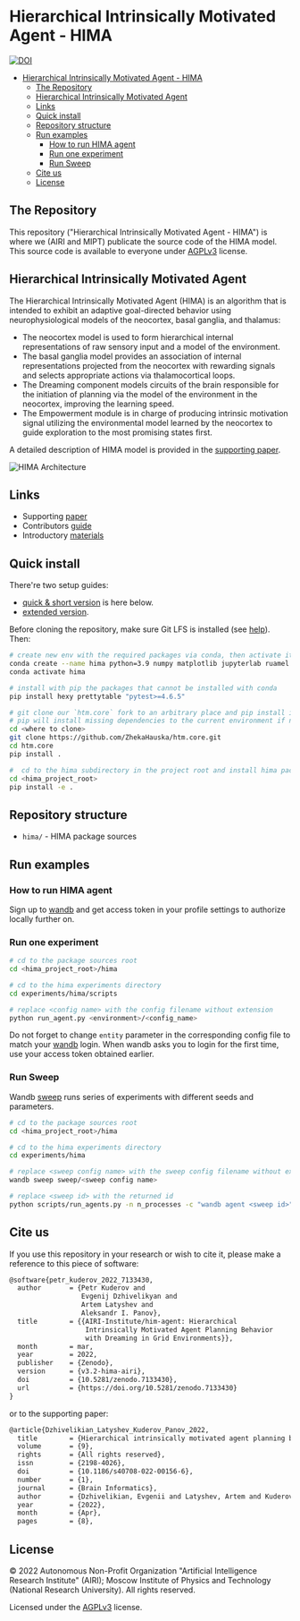 # Hierarchical Intrinsically Motivated Agent - HIMA

[![DOI](https://zenodo.org/badge/DOI/10.5281/zenodo.7133430.svg)](https://doi.org/10.5281/zenodo.7133430)

- [Hierarchical Intrinsically Motivated Agent - HIMA](#hierarchical-intrinsically-motivated-agent---hima)
  - [The Repository](#the-repository)
  - [Hierarchical Intrinsically Motivated Agent](#hierarchical-intrinsically-motivated-agent)
  - [Links](#links)
  - [Quick install](#quick-install)
  - [Repository structure](#repository-structure)
  - [Run examples](#run-examples)
    - [How to run HIMA agent](#how-to-run-hima-agent)
    - [Run one experiment](#run-one-experiment)
    - [Run Sweep](#run-sweep)
  - [Cite us](#cite-us)
  - [License](#license)

## The Repository

This repository ("Hierarchical Intrinsically Motivated Agent - HIMA") is where we (AIRI and MIPT) publicate the source code of the HIMA model. This source code is available to everyone under [AGPLv3](./LICENSE) license.

## Hierarchical Intrinsically Motivated Agent

The Hierarchical Intrinsically Motivated Agent (HIMA) is an algorithm that is intended to exhibit an adaptive goal-directed behavior using neurophysiological models of the neocortex, basal ganglia, and thalamus:

- The neocortex model is used to form hierarchical internal representations of raw sensory input and a model of the environment.
- The basal ganglia model provides an association of internal representations projected from the neocortex with rewarding signals and selects appropriate actions via thalamocortical loops.
- The Dreaming component models circuits of the brain responsible for the initiation of planning via the model of the environment in the neocortex, improving the learning speed.
- The Empowerment module is in charge of producing intrinsic motivation signal utilizing the environmental model learned by the neocortex to guide exploration to the most promising states first.

A detailed description of HIMA model is provided in the [supporting paper](http://dx.doi.org/10.1186/s40708-022-00156-6).

![HIMA Architecture](assets/hima_arch.svg)

## Links

- Supporting [paper](http://dx.doi.org/10.1186/s40708-022-00156-6)
- Contributors [guide](./CONTRIBUTING.md)
- Introductory [materials](./intro.md)

## Quick install

There're two setup guides:

- [quick & short version](#quick-install) is here below.
- [extended version](./install.md).

Before cloning the repository, make sure Git LFS is installed (see [help](./install.md#step-2-install-git-lfs)). Then:

```bash
# create new env with the required packages via conda, then activate it
conda create --name hima python=3.9 numpy matplotlib jupyterlab ruamel.yaml tqdm wandb mock imageio seaborn
conda activate hima

# install with pip the packages that cannot be installed with conda
pip install hexy prettytable "pytest>=4.6.5"

# git clone our `htm.core` fork to an arbitrary place and pip install it from sources
# pip will install missing dependencies to the current environment if needed
cd <where to clone>
git clone https://github.com/ZhekaHauska/htm.core.git
cd htm.core
pip install .

#  cd to the hima subdirectory in the project root and install hima package
cd <hima_project_root>
pip install -e .
```

## Repository structure

- `hima/` - HIMA package sources

## Run examples

### How to run HIMA agent

Sign up to [wandb](https://wandb.ai/) and get access token in your profile settings to authorize locally further on.

### Run one experiment

``` bash
# cd to the package sources root
cd <hima_project_root>/hima

# cd to the hima experiments directory
cd experiments/hima/scripts

# replace <config name> with the config filename without extension
python run_agent.py <environment>/<config_name>
```

Do not forget to change `entity` parameter in the corresponding config file to match your [wandb](https://wandb.ai/) login. When wandb asks you to login for the first time, use your access token obtained earlier.

### Run Sweep

Wandb [sweep](https://docs.wandb.ai/guides/sweeps) runs series of experiments with different seeds and parameters.

```bash
# cd to the package sources root
cd <hima_project_root>/hima

# cd to the hima experiments directory
cd experiments/hima

# replace <sweep config name> with the sweep config filename without extension
wandb sweep sweep/<sweep config name>

# replace <sweep id> with the returned id
python scripts/run_agents.py -n n_processes -c "wandb agent <sweep id>"
```

## Cite us

If you use this repository in your research or wish to cite it, please make a reference to this piece of software:

```latex
@software{petr_kuderov_2022_7133430,
  author       = {Petr Kuderov and
                  Evgenij Dzhivelikyan and
                  Artem Latyshev and
                  Aleksandr I. Panov},
  title        = {{AIRI-Institute/him-agent: Hierarchical 
                   Intrinsically Motivated Agent Planning Behavior
                   with Dreaming in Grid Environments}},
  month        = mar,
  year         = 2022,
  publisher    = {Zenodo},
  version      = {v3.2-hima-airi},
  doi          = {10.5281/zenodo.7133430},
  url          = {https://doi.org/10.5281/zenodo.7133430}
}
```

or to the supporting paper:

```latex
@article{Dzhivelikian_Latyshev_Kuderov_Panov_2022,
  title        = {Hierarchical intrinsically motivated agent planning behavior with dreaming in grid environments},
  volume       = {9},
  rights       = {All rights reserved},
  issn         = {2198-4026},
  doi          = {10.1186/s40708-022-00156-6},
  number       = {1},
  journal      = {Brain Informatics},
  author       = {Dzhivelikian, Evgenii and Latyshev, Artem and Kuderov, Petr and Panov, Aleksandr I.},
  year         = {2022},
  month        = {Apr},
  pages        = {8},
```

## License

© 2022 Autonomous Non-Profit Organization "Artificial Intelligence Research Institute" (AIRI); Moscow Institute of Physics and Technology (National Research University). All rights reserved.

Licensed under the [AGPLv3](./LICENSE) license.
